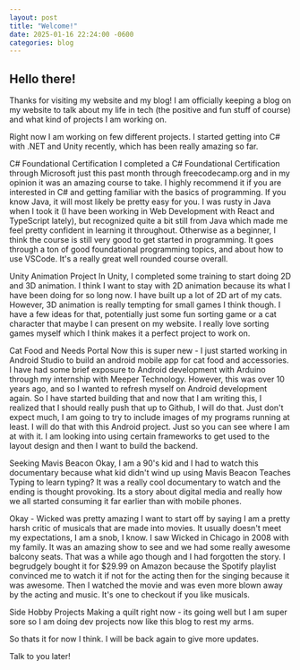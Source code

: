 ```yaml
---
layout: post
title: "Welcome!"
date: 2025-01-16 22:24:00 -0600
categories: blog
---
```


## Hello there!

Thanks for visiting my website and my blog! I am officially keeping a blog on my website to talk about my life in tech (the positive and fun stuff of course) and what kind of projects I am working on. 

Right now I am working on few different projects. I started getting into C# with .NET and Unity recently, which has been really amazing so far. 

C# Foundational Certification
I completed a C# Foundational Certification through Microsoft just this past month through freecodecamp.org and in my opinion it was an amazing course to take. I highly recommend it if you are interested in C# and getting familiar with the basics of programming. If you know Java, it will most likely be pretty easy for you. I was rusty in Java when I took it (I have been working in Web Development with React and TypeScript lately), but recognized quite a bit still from Java which made me feel pretty confident in learning it throughout. Otherwise as a beginner, I think the course is still very good to get started in programming. It goes through a ton of good foundational programming topics, and about how to use VSCode. It's a really great well rounded course overall. 

Unity Animation Project
In Unity, I completed some training to start doing 2D and 3D animation. I think I want to stay with 2D animation because its what I have been doing for so long now. I have built up a lot of 2D art of my cats. However, 3D animation is really tempting for small games I think though. I have a few ideas for that, potentially just some fun sorting game or a cat character that maybe I can present on my website. I really love sorting games myself which I think makes it a perfect project to work on.

Cat Food and Needs Portal
Now this is super new - I just started working in Android Studio to build an android mobile app for cat food and accessories. I have had some brief exposure to Android development with Arduino through my internship with Meeper Technology. However, this was over 10 years ago, and so I wanted to refresh myself on Android development again. So I have started building that and now that I am writing this, I realized that I should really push that up to Github, I will do that. Just don't expect much, I am going to try to include images of my programs running at least. I will do that with this Android project. Just so you can see where I am at with it. I am looking into using certain frameworks to get used to the layout design and then I want to build the backend.

Seeking Mavis Beacon
Okay, I am a 90's kid and I had to watch this documentary because what kid didn't wind up using Mavis Beacon Teaches Typing to learn typing? It was a really cool documentary to watch and the ending is thought provoking. Its a story about digital media and really how we all started consuming it far earlier than with mobile phones. 

Okay - Wicked was pretty amazing
I want to start off by saying I am a pretty harsh critic of musicals that are made into movies. It usually doesn't meet my expectations, I am a snob, I know. I saw Wicked in Chicago in 2008 with my family. It was an amazing show to see and we had some really awesome balcony seats. That was a while ago though and I had forgotten the story. I begrudgely bought it for $29.99 on Amazon because the Spotify playlist convinced me to watch it if not for the acting then for the singing because it was awesome. Then I watched the movie and was even more blown away by the acting and music. It's one to checkout if you like musicals.

Side Hobby Projects
Making a quilt right now - its going well but I am super sore so I am doing dev projects now like this blog to rest my arms.

So thats it for now I think. I will be back again to give more updates. 

Talk to you later!

